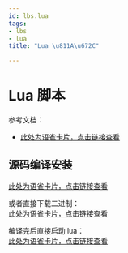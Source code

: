 ```yaml
---
id: lbs.lua
tags:
- lbs
- lua
title: "Lua \u811A\u672C"

---
```

# Lua 脚本
参考文档：  
+ [此处为语雀卡片，点击链接查看](about:blank#zvJsp)


## 源码编译安装
[此处为语雀卡片，点击链接查看](about:blank#kiuaq)

或者直接下载二进制：  
[此处为语雀卡片，点击链接查看](about:blank#FVX7G)

编译完后直接启动 lua：  
[此处为语雀卡片，点击链接查看](about:blank#sGiTa)

